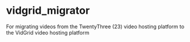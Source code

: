 # vidgrid_migrator
For migrating videos from the TwentyThree (23) video hosting platform to the VidGrid video hosting platform
